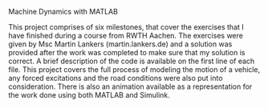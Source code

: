 Machine Dynamics with MATLAB

This project comprises of six milestones, that cover the exercises that I have finished during a course from RWTH Aachen. 
The exercises were given by Msc Martin Lankers (martin.lankers.de) and a solution was provided after the work was completed 
to make sure that my solution is correct. 
A brief description of the code is available on the first line of each file. 
This project covers the full process of modeling the motion of a vehicle, any forced excitations and the road conditions were also put into consideration. 
There is also an animation available as a representation for the work done using both MATLAB and Simulink.
